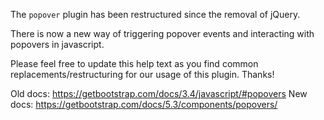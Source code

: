 The `popover` plugin has been restructured since the removal of jQuery.

There is now a new way of triggering popover events and interacting with popovers in javascript.

Please feel free to update this help text as you find common replacements/restructuring
for our usage of this plugin. Thanks!

Old docs: https://getbootstrap.com/docs/3.4/javascript/#popovers
New docs: https://getbootstrap.com/docs/5.3/components/popovers/
